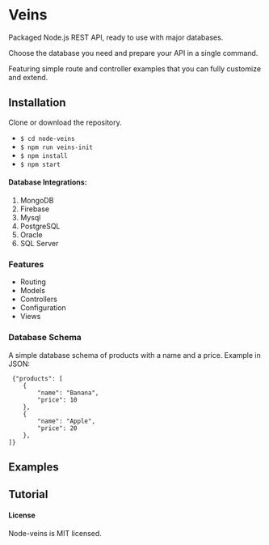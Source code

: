 # Veins
Packaged Node.js REST API, ready to use with major databases.

Choose the database you need and prepare your API in 
a single command.

Featuring simple route and controller examples that you can fully customize and extend.

## Installation
Clone or download the repository.

* `$ cd node-veins`
* `$ npm run veins-init`
* `$ npm install`
* `$ npm start`

#### Database Integrations:
 1. MongoDB
 2. Firebase
 3. Mysql
 4. PostgreSQL
 5. Oracle
 6. SQL Server
 
### Features
* Routing
* Models
* Controllers
* Configuration
* Views

### Database Schema
A simple database schema of products with a name and a price.
Example in JSON: 

     {"products": [
        {
            "name": "Banana",
            "price": 10
        },
        {
            "name": "Apple",
            "price": 20
        },
    ]}



## Examples

## Tutorial 
 
 


#### License
Node-veins is MIT licensed.
